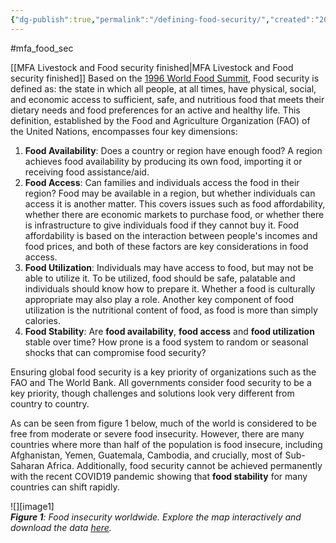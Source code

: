 ```yaml
---
{"dg-publish":true,"permalink":"/defining-food-security/","created":"2024-09-05T16:26:18.508+01:00","updated":"2025-09-28T23:50:02.841+01:00"}
---
```


#mfa_food_sec 

[[MFA Livestock and Food security finished\|MFA Livestock and Food security finished]]
Based on the [1996 World Food Summit](https://www.fao.org/3/al936e/al936e00.pdf), Food security is defined as: the state in which all people, at all times, have physical, social, and economic access to sufficient, safe, and nutritious food that meets their dietary needs and food preferences for an active and healthy life. This definition, established by the Food and Agriculture Organization (FAO) of the United Nations, encompasses four key dimensions:

1. **Food Availability**: Does a country or region have enough food? A region achieves food availability by producing its own food, importing it or receiving food assistance/aid.  
2. **Food Access**: Can families and individuals access the food in their region? Food may be available in a region, but whether individuals can access it is another matter. This covers issues such as food affordability, whether there are economic markets to purchase food, or whether there is infrastructure to give individuals food if they cannot buy it. Food affordability is based on the interaction between people's incomes and food prices, and both of these factors are key considerations in food access.  
3. **Food Utilization**: Individuals may have access to food, but may not be able to utilize it. To be utilized, food should be safe, palatable and individuals should know how to prepare it. Whether a food is culturally appropriate may also play a role. Another key component of food utilization is the nutritional content of food, as food is more than simply calories.  
4. **Food Stability**: Are **food availability**, **food access** and **food utilization** stable over time? How prone is a food system to random or seasonal shocks that can compromise food security?

Ensuring global food security is a key priority of organizations such as the FAO and The World Bank. All governments consider food security to be a key priority, though challenges and solutions look very different from country to country. 

As can be seen from figure 1 below, much of the world is considered to be free from moderate or severe food insecurity. However, there are many countries where more than half of the population is food insecure, including Afghanistan, Yemen, Guatemala, Cambodia, and crucially, most of Sub-Saharan Africa. Additionally, food security cannot be achieved permanently with the recent COVID19 pandemic showing that **food stability** for many countries can shift  rapidly.

![][image1]  
***Figure 1**: Food insecurity worldwide. Explore the map interactively and download the data [here](https://ourworldindata.org/grapher/share-of-population-with-moderate-or-severe-food-insecurity?tab=table).*